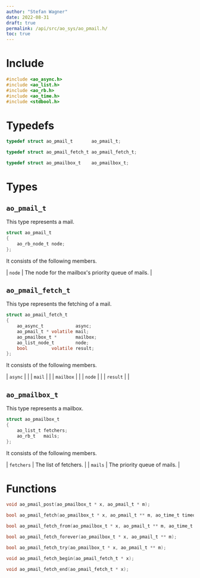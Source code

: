 ```yaml
---
author: "Stefan Wagner"
date: 2022-08-31
draft: true
permalink: /api/src/ao_sys/ao_pmail.h/
toc: true
---
```


# Include

```c
#include <ao_async.h>
#include <ao_list.h>
#include <ao_rb.h>
#include <ao_time.h>
#include <stdbool.h>
```

# Typedefs

```c
typedef struct ao_pmail_t       ao_pmail_t;
```

```c
typedef struct ao_pmail_fetch_t ao_pmail_fetch_t;
```

```c
typedef struct ao_pmailbox_t    ao_pmailbox_t;
```

# Types

## `ao_pmail_t`

This type represents a mail.

```c
struct ao_pmail_t
{
    ao_rb_node_t node;
};
```

It consists of the following members.

| `node` | The node for the mailbox's priority queue of mails. |

## `ao_pmail_fetch_t`

This type represents the fetching of a mail.

```c
struct ao_pmail_fetch_t
{
    ao_async_t            async;
    ao_pmail_t * volatile mail;
    ao_pmailbox_t *       mailbox;
    ao_list_node_t        node;
    bool         volatile result;
};
```

It consists of the following members.

| `async` | |
| `mail` | |
| `mailbox` | |
| `node` | |
| `result` | |

## `ao_pmailbox_t`

This type represents a mailbox.

```c
struct ao_pmailbox_t
{
    ao_list_t fetchers;
    ao_rb_t   mails;
};
```

It consists of the following members.

| `fetchers` | The list of fetchers. |
| `mails` | The priority queue of mails. |

# Functions

```c
void ao_pmail_post(ao_pmailbox_t * x, ao_pmail_t * m);
```

```c
bool ao_pmail_fetch(ao_pmailbox_t * x, ao_pmail_t ** m, ao_time_t timeout);
```

```c
bool ao_pmail_fetch_from(ao_pmailbox_t * x, ao_pmail_t ** m, ao_time_t timeout, ao_time_t beginning);
```

```c
bool ao_pmail_fetch_forever(ao_pmailbox_t * x, ao_pmail_t ** m);
```

```c
bool ao_pmail_fetch_try(ao_pmailbox_t * x, ao_pmail_t ** m);
```

```c
void ao_pmail_fetch_begin(ao_pmail_fetch_t * x);
```

```c
void ao_pmail_fetch_end(ao_pmail_fetch_t * x);
```
